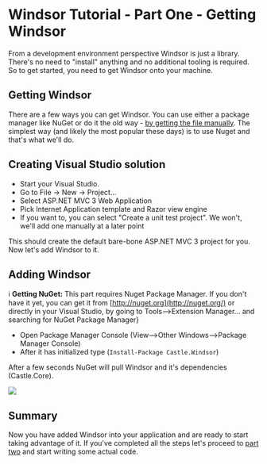 # Windsor Tutorial - Part One - Getting Windsor

From a development environment perspective Windsor is just a library. There's no need to "install" anything and no
additional tooling is required. So to get started, you need to get Windsor onto your machine.

## Getting Windsor

There are a few ways you can get Windsor. You can use either a package manager like NuGet or do it the old
way - [by getting the file manually](https://github.com/castleproject/Windsor/releases). The simplest way (and likely
the most popular these days) is to use Nuget and that's what we'll do.

## Creating Visual Studio solution

* Start your Visual Studio.
* Go to File -> New -> Project...
* Select ASP.NET MVC 3 Web Application
* Pick Internet Application template and Razor view engine
* If you want to, you can select "Create a unit test project". We won't, we'll add one manually at a later point

This should create the default bare-bone ASP.NET MVC 3 project for you. Now let's add Windsor to it.

## Adding Windsor

:information_source: **Getting NuGet:** This part requires Nuget Package Manager. If you don't have it yet, you can get
it from [http://nuget.org](http://nuget.org/) or directly in your Visual Studio, by going to Tools-->Extension
Manager... and searching for NuGet Package Manager}

* Open Package Manager Console (View-->Other Windows-->Package Manager Console)
* After it has initialized type (`Install-Package Castle.Windsor`)

After a few seconds NuGet will pull Windsor and it's dependencies (Castle.Core).

![](images/mvc-tutorial-vs-nuget-install.png)

## Summary

Now you have added Windsor into your application and are ready to start taking advantage of it. If you've completed all
the steps let's proceed to [part two](mvc-tutorial-part-2-plugging-windsor-in.md) and start writing some actual code.